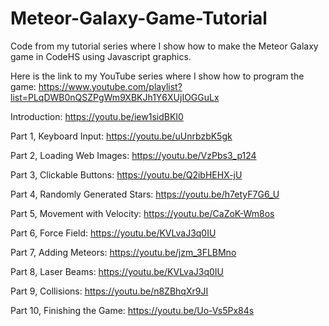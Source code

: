 # Meteor-Galaxy-Game-Tutorial
Code from my tutorial series where I show how to make the Meteor Galaxy game in CodeHS using Javascript graphics.

Here is the link to my YouTube series where I show how to program the game: https://www.youtube.com/playlist?list=PLqDWB0nQSZPgWm9XBKJh1Y6XUjIOGGuLx

Introduction: https://youtu.be/iew1sidBKI0

Part 1, Keyboard Input: https://youtu.be/uUnrbzbK5gk

Part 2, Loading Web Images: https://youtu.be/VzPbs3_p124

Part 3, Clickable Buttons: https://youtu.be/Q2ibHEHX-jU

Part 4, Randomly Generated Stars: https://youtu.be/h7etyF7G6_U

Part 5, Movement with Velocity: https://youtu.be/CaZoK-Wm8os

Part 6, Force Field: https://youtu.be/KVLvaJ3q0IU

Part 7, Adding Meteors: https://youtu.be/jzm_3FLBMno

Part 8, Laser Beams: https://youtu.be/KVLvaJ3q0IU

Part 9, Collisions: https://youtu.be/n8ZBhqXr9JI

Part 10, Finishing the Game: https://youtu.be/Uo-Vs5Px84s
